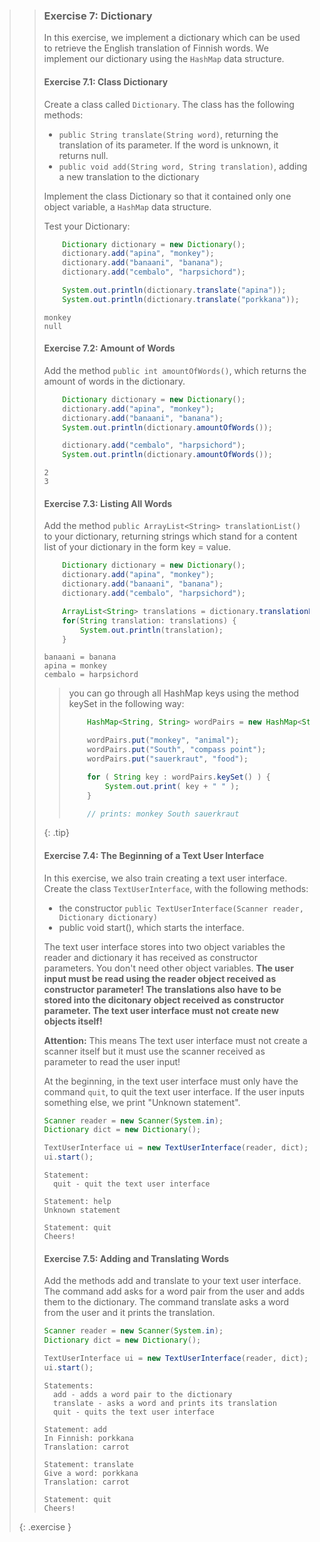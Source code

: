 >> ### Exercise 7: Dictionary
>>
>> In this exercise, we implement a dictionary which can be used to retrieve the English translation of Finnish words. We implement our dictionary using the `HashMap` data structure.
>>
>> #### Exercise 7.1: Class Dictionary
>>
>> Create a class called `Dictionary`. The class has the following methods:
>>
>> - `public String translate(String word)`, returning the translation of its parameter. If the word is unknown, it returns null.
>> - `public void add(String word, String translation)`, adding a new translation to the dictionary
>>
>> Implement the class Dictionary so that it contained only one object variable, a `HashMap` data structure.
>>
>> Test your Dictionary:
>> ```java
>>     Dictionary dictionary = new Dictionary();
>>     dictionary.add("apina", "monkey");
>>     dictionary.add("banaani", "banana");
>>     dictionary.add("cembalo", "harpsichord");
>>
>>     System.out.println(dictionary.translate("apina"));
>>     System.out.println(dictionary.translate("porkkana"));
>> ```
>>
>> ```output
>> monkey
>> null
>> ```
>>
>> #### Exercise 7.2: Amount of Words
>>
>> Add the method `public int amountOfWords()`, which returns the amount of words in the dictionary.
>>
>> ```java
>>     Dictionary dictionary = new Dictionary();
>>     dictionary.add("apina", "monkey");
>>     dictionary.add("banaani", "banana");
>>     System.out.println(dictionary.amountOfWords());
>>
>>     dictionary.add("cembalo", "harpsichord");
>>     System.out.println(dictionary.amountOfWords());
>> ```
>>
>> ```output
>> 2
>> 3
>> ```
>>
>> #### Exercise 7.3: Listing All Words
>> 
>> Add the method `public ArrayList<String> translationList()` to your dictionary, returning strings which stand for a content list of your dictionary in the form key = value.
>>
>> ```java
>>     Dictionary dictionary = new Dictionary();
>>     dictionary.add("apina", "monkey");
>>     dictionary.add("banaani", "banana");
>>     dictionary.add("cembalo", "harpsichord");
>>
>>     ArrayList<String> translations = dictionary.translationList();
>>     for(String translation: translations) {
>>         System.out.println(translation);
>>     }
>> ```
>>
>> ```output
>> banaani = banana
>> apina = monkey
>> cembalo = harpsichord
>> ```
>>
>>> you can go through all HashMap keys using the method keySet in the following way:
>>>
>>> ```java
>>>     HashMap<String, String> wordPairs = new HashMap<String, String>();
>>>
>>>     wordPairs.put("monkey", "animal");
>>>     wordPairs.put("South", "compass point");
>>>     wordPairs.put("sauerkraut", "food");
>>>
>>>     for ( String key : wordPairs.keySet() ) {
>>>         System.out.print( key + " " );
>>>     }
>>>
>>>     // prints: monkey South sauerkraut
>>> ```
>>>
>>{: .tip}
>>
>> #### Exercise 7.4: The Beginning of a Text User Interface
>>
>> In this exercise, we also train creating a text user interface. Create the class `TextUserInterface`, with the following methods:
>>
>> - the constructor `public TextUserInterface(Scanner reader, Dictionary dictionary)`
>> - public void start(), which starts the interface.
>> 
>> The text user interface stores into two object variables the reader and dictionary it has received as constructor parameters. You don't need other object variables. **The user input must be read using the reader object received as constructor parameter! The translations also have to be stored into the dicitonary object received as constructor parameter. The text user interface must not create new objects itself!**
>>
>> **Attention:** This means The text user interface must not create a scanner itself but it must use the scanner received as parameter to read the user input!
>>
>> At the beginning, in the text user interface must only have the command `quit`, to quit the text user interface. If the user inputs something else, we print "Unknown statement".
>>
>> ```java
>> Scanner reader = new Scanner(System.in);
>> Dictionary dict = new Dictionary();
>>
>> TextUserInterface ui = new TextUserInterface(reader, dict);
>> ui.start();
>> ```
>> 
>> ```output
>> Statement:
>>   quit - quit the text user interface
>>
>> Statement: help
>> Unknown statement
>>
>> Statement: quit
>> Cheers!
>> ```
>>
>> #### Exercise 7.5: Adding and Translating Words
>>
>> Add the methods add and translate to your text user interface. The command add asks for a word pair from the user and adds them to the dictionary. The command translate asks a word from the user and it prints the translation.
>>
>> ```java
>> Scanner reader = new Scanner(System.in);
>> Dictionary dict = new Dictionary();
>>
>> TextUserInterface ui = new TextUserInterface(reader, dict);
>> ui.start();
>> ```
>>
>> ```output
>> Statements:
>>   add - adds a word pair to the dictionary
>>   translate - asks a word and prints its translation
>>   quit - quits the text user interface
>>
>> Statement: add
>> In Finnish: porkkana
>> Translation: carrot
>>
>> Statement: translate
>> Give a word: porkkana
>> Translation: carrot
>>
>> Statement: quit
>> Cheers!
>> ```
>>
>{: .exercise }